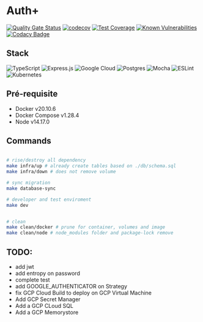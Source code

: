 # Auth+

[![Quality Gate Status](https://sonarcloud.io/api/project_badges/measure?project=AndrewHanasiro_auth-plus&metric=alert_status)](https://sonarcloud.io/dashboard?id=AndrewHanasiro_auth-plus)
[![codecov](https://codecov.io/gh/AndrewHanasiro/auth-plus/branch/master/graph/badge.svg?token=RLIX1BB8VH)](https://codecov.io/gh/AndrewHanasiro/auth-plus)
[![Test Coverage](https://api.codeclimate.com/v1/badges/3113d07756cc7cac4d41/test_coverage)](https://codeclimate.com/github/AndrewHanasiro/auth-plus/test_coverage)
[![Known Vulnerabilities](https://snyk.io/test/github/AndrewHanasiro/auth-plus/badge.svg)](https://snyk.io/test/github/AndrewHanasiro/auth-plus)
[![Codacy Badge](https://app.codacy.com/project/badge/Grade/4542ed683fe44d89aae9e65e7a0a939c)](https://www.codacy.com/gh/AndrewHanasiro/auth-plus/dashboard?utm_source=github.com&utm_medium=referral&utm_content=AndrewHanasiro/auth-plus&utm_campaign=Badge_Grade)

## Stack

<img alt="TypeScript" src="https://img.shields.io/badge/typescript-%23007ACC.svg?style=for-the-badge&logo=typescript&logoColor=white"/>
<img alt="Express.js" src="https://img.shields.io/badge/express.js-%23404d59.svg?style=for-the-badge&logo=express&logoColor=%2361DAFB"/>
<img alt="Google Cloud" src="https://img.shields.io/badge/GoogleCloud-%234285F4.svg?style=for-the-badge&logo=google-cloud&logoColor=white"/>
<img alt="Postgres" src ="https://img.shields.io/badge/postgres-%23316192.svg?style=for-the-badge&logo=postgresql&logoColor=white"/>
<img alt="Mocha" src="https://img.shields.io/badge/-mocha-%238D6748?style=for-the-badge&logo=mocha&logoColor=white"/>
<img alt="ESLint" src="https://img.shields.io/badge/ESLint-4B3263?style=for-the-badge&logo=eslint&logoColor=white" />
<img alt="Kubernetes" src="https://img.shields.io/badge/kubernetes-%23326ce5.svg?style=for-the-badge&logo=kubernetes&logoColor=white"/>

## Pré-requisite

- Docker v20.10.6
- Docker Compose v1.28.4
- Node v14.17.0

## Commands

```bash

# rise/destroy all dependency
make infra/up # already create tables based on ./db/schema.sql
make infra/down # does not remove volume

# sync migration
make database-sync

# developer and test enviroment
make dev


# clean
make clean/docker # prune for container, volumes and image
make clean/node # node_modules folder and package-lock remove


```

## TODO:

- add jwt
- add entropy on password
- complete test
- add GOOGLE_AUTHENTICATOR on Strategy
- fix GCP Cloud Build to deploy on GCP Virtual Machine
- Add GCP Secret Manager
- Add a GCP CLoud SQL
- Add a GCP Memorystore
